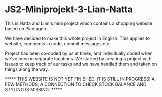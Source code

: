 # JS2-Miniprojekt-3-Lian-Natta
This is Natta and Lian's mini project which contains a shopping website based on Plantagen. 

We have decided to make this whole project in English. This applies to website, comments in code, commit messages etc. 

Project has been co-coded by us at times, and individually coded when we've been in separate locations. We started by creating a project with issues to keep track of our tasks and we have handled them and taken on things along the way. 

***** THIS WEBSITE IS NOT YET FINISHED. IT IS STILL IN PROGRESS! A FEW METHODS, A CONNECTION TO CHECK STOCK BALANCE AND STYLING IS MISSING. *****
